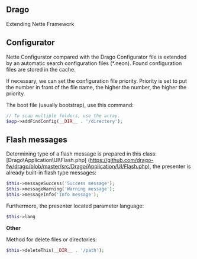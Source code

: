 ## Drago

Extending Nette Framework

## Configurator

Nette Configurator compared with the Drago Configurator file is extended by an automatic
search configuration files (*.neon). Found configuration files are stored in the cache.

If necessary, we can set the configuration file priority. Priority is set to put the number
in front of the file name, the higher the number, the higher the priority.

The boot file (usually bootstrap), use this command:

```php
// To scan multiple folders, use the array.
$app->addFindConfig(__DIR__ . '/directory');
```

## Flash messages

Determining type of a flash message is prepared in this class: [Drago\Application\UI\Flash.php]
(https://github.com/drago-fw/drago/blob/master/src/Drago/Application/UI/Flash.php),
the presenter is already built-in flash type messages:

```php
$this->messageSuccess('Success message');
$this->messageWarning('Warning message');
$this->messageInfo('Info message');
```

Furthermore, the presenter located parameter language:

```php
$this->lang
```

**Other**

Method for delete files or directories:

```php
$this->deleteThis(__DIR__ . '/path');
```
